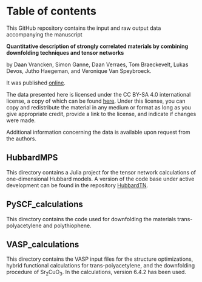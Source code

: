 # Table of contents
This GitHub repository contains the input and raw output data accompanying the manuscript

**Quantitative description of strongly correlated materials by combining downfolding techniques and tensor networks**

by Daan Vrancken, Simon Ganne, Daan Verraes, Tom Braeckevelt, Lukas Devos, Jutho Haegeman, and Veronique Van Speybroeck.

It was published [online](https://arxiv.org/abs/2502.19588).

The data presented here is licensed under the CC BY-SA 4.0 international license, a copy of which can be found [here](https://creativecommons.org/licenses/by-sa/4.0/). Under this license, you can copy and redistribute the material in any medium or format as long as you give appropriate credit, provide a link to the license, and indicate if changes were made.

Additional information concerning the data is available upon request from the authors.

## HubbardMPS
This directory contains a Julia project for the tensor network calculations of one-dimensional Hubbard models. A version of the code base under active development can be found in the repository [HubbardTN](https://github.com/DaanVrancken/HubbardTN).

## PySCF_calculations
This directory contains the code used for downfolding the materials trans-polyacetylene and polythiophene.

## VASP_calculations
This directory contains the VASP input files for the structure optimizations, hybrid functional calculations for trans-polyacetylene, and the downfolding procedure of Sr<sub>2</sub>CuO<sub>3</sub>. In the calculations, version 6.4.2 has been used.
